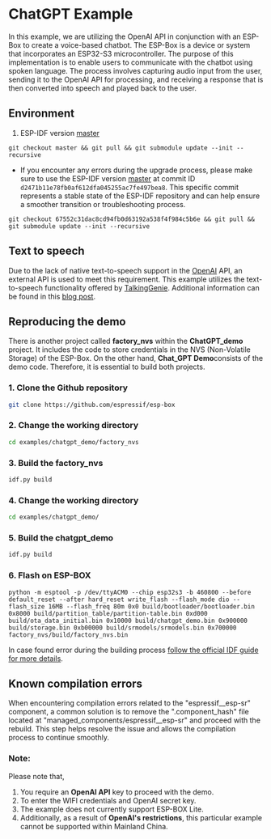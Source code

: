 # **ChatGPT Example**
In this example, we are utilizing the OpenAI API in conjunction with an ESP-Box to create a voice-based chatbot. The ESP-Box is a device or system that incorporates an ESP32-S3 microcontroller. The purpose of this implementation is to enable users to communicate with the chatbot using spoken language. The process involves capturing audio input from the user, sending it to the OpenAI API for processing, and receiving a response that is then converted into speech and played back to the user.

## **Environment**
1. ESP-IDF version [master](https://github.com/espressif/esp-idf)

```
git checkout master && git pull && git submodule update --init --recursive

```
* If you encounter any errors during the upgrade process, please make sure to use the ESP-IDF version [master](https://github.com/espressif/esp-idf) at commit ID `d2471b11e78fb0af612dfa045255ac7fe497bea8`. This specific commit represents a stable state of the ESP-IDF repository and can help ensure a smoother transition or troubleshooting process.
```
git checkout 67552c31dac8cd94fb0d63192a538f4f984c5b6e && git pull && git submodule update --init --recursive

```

## **Text to speech**
Due to the lack of native text-to-speech support in the [OpenAI](https://platform.openai.com/docs/api-reference) API, an external API is used to meet this requirement. This example utilizes the text-to-speech functionality offered by [TalkingGenie](https://www.talkinggenie.com/tts). Additional information can be found in this [blog post](https://czyt.tech/post/a-free-tts-api/?from_wecom=1).

## **Reproducing the demo**
There is another project called **factory_nvs** within the **ChatGPT_demo** project. It includes the code to store credentials in the NVS (Non-Volatile Storage) of the ESP-Box. On the other hand, **Chat_GPT Demo**consists of the demo code. Therefore, it is essential to build both projects.


### 1. Clone the Github repository

```bash
git clone https://github.com/espressif/esp-box

```

### 2. Change the working directory

```bash
cd examples/chatgpt_demo/factory_nvs

```

### 3. Build the factory_nvs

```bash
idf.py build

```

### 4. Change the working directory

```bash
cd examples/chatgpt_demo/

```


### 5. Build the chatgpt_demo

```bash
idf.py build

```

### 6. Flash on ESP-BOX
```
python -m esptool -p /dev/ttyACM0 --chip esp32s3 -b 460800 --before default_reset --after hard_reset write_flash --flash_mode dio --flash_size 16MB --flash_freq 80m 0x0 build/bootloader/bootloader.bin 0x8000 build/partition_table/partition-table.bin 0xd000 build/ota_data_initial.bin 0x10000 build/chatgpt_demo.bin 0x900000 build/storage.bin 0xb00000 build/srmodels/srmodels.bin 0x700000 factory_nvs/build/factory_nvs.bin

```

In case found error during the building process [follow the official IDF  guide for more details](https://docs.espressif.com/projects/esp-idf/en/latest/esp32/get-started/index.html#build-your-first-project).


## Known compilation errors
When encountering compilation errors related to the "espressif__esp-sr" component, a common solution is to remove the ".component_hash" file located at "managed_components/espressif__esp-sr" and proceed with the rebuild. This step helps resolve the issue and allows the compilation process to continue smoothly.


### **Note**: 
Please note that, 
1. You require an **OpenAI API** key to proceed with the demo. 
2. To enter the WIFI credentials and OpenAI secret key.
3. The example does not currently support ESP-BOX Lite.
4. Additionally, as a result of **OpenAI's restrictions**, this particular example cannot be supported within Mainland China.
